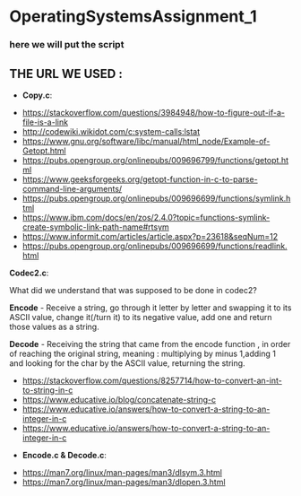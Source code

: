 # OperatingSystemsAssignment_1

### here we will put the script

## THE URL WE USED :
+ **Copy.c**:

 * https://stackoverflow.com/questions/3984948/how-to-figure-out-if-a-file-is-a-link
 * http://codewiki.wikidot.com/c:system-calls:lstat
 * https://www.gnu.org/software/libc/manual/html_node/Example-of-Getopt.html
 * https://pubs.opengroup.org/onlinepubs/009696799/functions/getopt.html
 * https://www.geeksforgeeks.org/getopt-function-in-c-to-parse-command-line-arguments/
 * https://pubs.opengroup.org/onlinepubs/009696699/functions/symlink.html
 * https://www.ibm.com/docs/en/zos/2.4.0?topic=functions-symlink-create-symbolic-link-path-name#rtsym
 * https://www.informit.com/articles/article.aspx?p=23618&seqNum=12
 * https://pubs.opengroup.org/onlinepubs/009696699/functions/readlink.html
  
 **Codec2.c**:
 
 What did we understand that was supposed to be done in codec2?
 
 **Encode** - Receive a string, go through it letter by letter and swapping it to its ASCII value, change it(/turn it) to its negative value, add one and return those values as a string.
 
**Decode** - Receiving the string that came from the encode function , in order of reaching the original string, meaning : multiplying by minus            1,adding 1 and looking for the char by the ASCII value, returning the string.
 
  * https://stackoverflow.com/questions/8257714/how-to-convert-an-int-to-string-in-c
  * https://www.educative.io/blog/concatenate-string-c
  * https://www.educative.io/answers/how-to-convert-a-string-to-an-integer-in-c
  * https://www.educative.io/answers/how-to-convert-a-string-to-an-integer-in-c

 + **Encode.c & Decode.c**:
 * https://man7.org/linux/man-pages/man3/dlsym.3.html 
 * https://man7.org/linux/man-pages/man3/dlopen.3.html 
